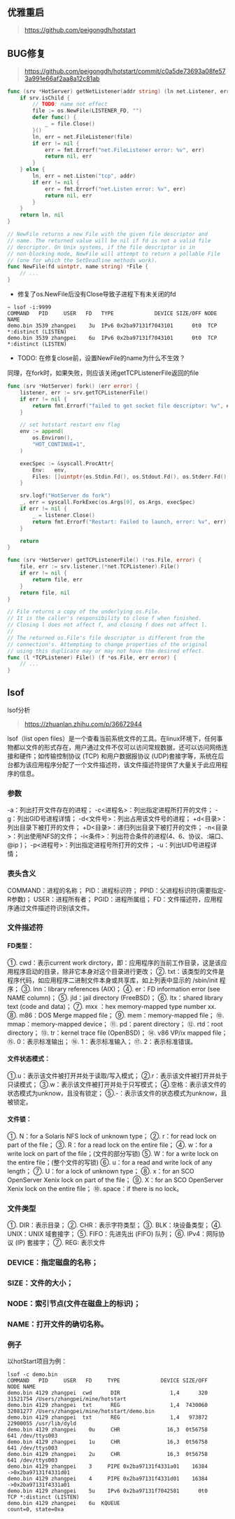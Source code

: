 ## 优雅重启

> https://github.com/peigongdh/hotstart

## BUG修复

> https://github.com/peigongdh/hotstart/commit/c0a5de73693a08fe573a991e66af2aa8a12c81ab

```go
func (srv *HotServer) getNetListener(addr string) (ln net.Listener, err error) {
	if srv.isChild {
		// TODO: name not effect
		file := os.NewFile(LISTENER_FD, "")
		defer func() {
			_ = file.Close()
		}()
		ln, err = net.FileListener(file)
		if err != nil {
			err = fmt.Errorf("net.FileListener error: %v", err)
			return nil, err
		}
	} else {
		ln, err = net.Listen("tcp", addr)
		if err != nil {
			err = fmt.Errorf("net.Listen error: %v", err)
			return nil, err
		}
	}
	return ln, nil
}

// NewFile returns a new File with the given file descriptor and
// name. The returned value will be nil if fd is not a valid file
// descriptor. On Unix systems, if the file descriptor is in
// non-blocking mode, NewFile will attempt to return a pollable File
// (one for which the SetDeadline methods work).
func NewFile(fd uintptr, name string) *File {
	// ...
}
```

- 修复了os.NewFile后没有Close导致子进程下有未关闭的fd

```
~ lsof -i:9999
COMMAND   PID     USER   FD   TYPE             DEVICE SIZE/OFF NODE NAME
demo.bin 3539 zhangpei    3u  IPv6 0x2ba97131f7043101      0t0  TCP *:distinct (LISTEN)
demo.bin 3539 zhangpei    6u  IPv6 0x2ba97131f7043101      0t0  TCP *:distinct (LISTEN)
```

- TODO: 在修复close前，设置NewFile的name为什么不生效？

同理，在fork时，如果失败，则应该关闭getTCPListenerFile返回的file

```go
func (srv *HotServer) fork() (err error) {
	listener, err := srv.getTCPListenerFile()
	if err != nil {
		return fmt.Errorf("failed to get socket file descriptor: %v", err)
	}

	// set hotstart restart env flag
	env := append(
		os.Environ(),
		"HOT_CONTINUE=1",
	)

	execSpec := &syscall.ProcAttr{
		Env:   env,
		Files: []uintptr{os.Stdin.Fd(), os.Stdout.Fd(), os.Stderr.Fd(), listener.Fd()},
	}

	srv.logf("HotServer do fork")
	_, err = syscall.ForkExec(os.Args[0], os.Args, execSpec)
	if err != nil {
		_ = listener.Close()
		return fmt.Errorf("Restart: Failed to launch, error: %v", err)
	}

	return
}

func (srv *HotServer) getTCPListenerFile() (*os.File, error) {
	file, err := srv.listener.(*net.TCPListener).File()
	if err != nil {
		return file, err
	}
	return file, nil
}

// File returns a copy of the underlying os.File.
// It is the caller's responsibility to close f when finished.
// Closing l does not affect f, and closing f does not affect l.
//
// The returned os.File's file descriptor is different from the
// connection's. Attempting to change properties of the original
// using this duplicate may or may not have the desired effect.
func (l *TCPListener) File() (f *os.File, err error) {
    // ...
}
```

## lsof

lsof分析

> https://zhuanlan.zhihu.com/p/36672944

lsof（list open files）是一个查看当前系统文件的工具。在linux环境下，任何事物都以文件的形式存在，用户通过文件不仅可以访问常规数据，还可以访问网络连接和硬件；如传输控制协议 (TCP) 和用户数据报协议 (UDP)套接字等，系统在后台都为该应用程序分配了一个文件描述符，该文件描述符提供了大量关于此应用程序的信息。

### 参数

-a：列出打开文件存在的进程；
-c<进程名>：列出指定进程所打开的文件；
-g：列出GID号进程详情；
-d<文件号>：列出占用该文件号的进程；
+d<目录>：列出目录下被打开的文件；
+D<目录>：递归列出目录下被打开的文件；
-n<目录>：列出使用NFS的文件；
-i<条件>：列出符合条件的进程(4、6、协议、:端口、 @ip )；
-p<进程号>：列出指定进程号所打开的文件；
-u：列出UID号进程详情；

### 表头含义

COMMAND：进程的名称；
PID：进程标识符；
PPID：父进程标识符(需要指定-R参数)；
USER：进程所有者；
PGID：进程所属组；
FD：文件描述符，应用程序通过文件描述符识别该文件。

### 文件描述符

#### FD类型：

①. cwd：表示current work dirctory，即：应用程序的当前工作目录，这是该应用程序启动的目录，除非它本身对这个目录进行更改；
②. txt：该类型的文件是程序代码，如应用程序二进制文件本身或共享库，如上列表中显示的 /sbin/init 程序；
③. lnn：library references (AIX)；
④. er：FD information error (see NAME column)；
⑤. jld：jail directory (FreeBSD)；
⑥. ltx：shared library text (code and data)；
⑦. mxx ：hex memory-mapped type number xx.
⑧. m86：DOS Merge mapped file；
⑨. mem：memory-mapped file；
⑩. mmap：memory-mapped device；
⑪. pd：parent directory；
⑫. rtd：root directory；
⑬. tr：kernel trace file (OpenBSD)；
⑭. v86 VP/ix mapped file；
⑮. 0：表示标准输出；
⑯. 1：表示标准输入；
⑰. 2：表示标准错误。

#### 文件状态模式：

①.u：表示该文件被打开并处于读取/写入模式；
②.r：表示该文件被打开并处于只读模式；
③.w：表示该文件被打开并处于只写模式；
④.空格：表示该文件的状态模式为unknow，且没有锁定；
⑤.-：表示该文件的状态模式为unknow，且被锁定。

#### 文件锁：

①. N：for a Solaris NFS lock of unknown type；
②. r：for read lock on part of the file；
③. R：for a read lock on the entire file；
④. w：for a write lock on part of the file；(文件的部分写锁)
⑤. W：for a write lock on the entire file；(整个文件的写锁)
⑥. u：for a read and write lock of any length；
⑦. U：for a lock of unknown type；
⑧. x：for an SCO OpenServer Xenix lock on part of the file；
⑨. X：for an SCO OpenServer Xenix lock on the entire file；
⑩. space：if there is no lock。

### 文件类型

①. DIR：表示目录；
②. CHR：表示字符类型；
③. BLK：块设备类型；
④. UNIX：UNIX 域套接字；
⑤. FIFO：先进先出 (FIFO) 队列；
⑥. IPv4：网际协议 (IP) 套接字；
⑦. REG: 表示文件

### DEVICE：指定磁盘的名称；
### SIZE：文件的大小；
### NODE：索引节点(文件在磁盘上的标识)；
### NAME：打开文件的确切名称。

### 例子

以hotStart项目为例：

```
lsof -c demo.bin
COMMAND   PID     USER   FD     TYPE             DEVICE SIZE/OFF     NODE NAME
demo.bin 4129 zhangpei  cwd      DIR                1,4      320 31521754 /Users/zhangpei/mine/hotstart
demo.bin 4129 zhangpei  txt      REG                1,4  7430060 32081277 /Users/zhangpei/mine/hotstart/demo.bin
demo.bin 4129 zhangpei  txt      REG                1,4   973872 22900055 /usr/lib/dyld
demo.bin 4129 zhangpei    0u     CHR               16,3  0t56758      641 /dev/ttys003
demo.bin 4129 zhangpei    1u     CHR               16,3  0t56758      641 /dev/ttys003
demo.bin 4129 zhangpei    2u     CHR               16,3  0t56758      641 /dev/ttys003
demo.bin 4129 zhangpei    3     PIPE 0x2ba97131f4331a01    16384          ->0x2ba97131f4331d01
demo.bin 4129 zhangpei    4     PIPE 0x2ba97131f4331d01    16384          ->0x2ba97131f4331a01
demo.bin 4129 zhangpei    5u    IPv6 0x2ba97131f7042581      0t0      TCP *:distinct (LISTEN)
demo.bin 4129 zhangpei    6u  KQUEUE                                      count=0, state=0xa
```

